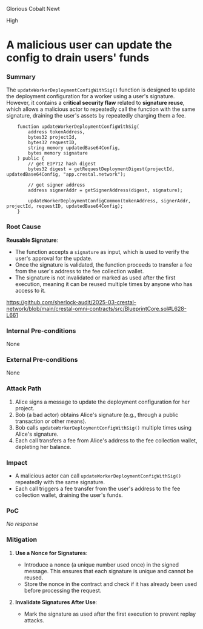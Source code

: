 Glorious Cobalt Newt

High

# A malicious user can update the config to drain users' funds

### Summary

The `updateWorkerDeploymentConfigWithSig()` function is designed to update the deployment configuration for a worker using a user's signature. However, it contains a **critical security flaw** related to **signature reuse**, which allows a malicious actor to repeatedly call the function with the same signature, draining the user's assets by repeatedly charging them a fee.
```solidity
    function updateWorkerDeploymentConfigWithSig(
        address tokenAddress,
        bytes32 projectId,
        bytes32 requestID,
        string memory updatedBase64Config,
        bytes memory signature
    ) public {
        // get EIP712 hash digest
        bytes32 digest = getRequestDeploymentDigest(projectId, updatedBase64Config, "app.crestal.network");

        // get signer address
        address signerAddr = getSignerAddress(digest, signature);

        updateWorkerDeploymentConfigCommon(tokenAddress, signerAddr, projectId, requestID, updatedBase64Config);
    }

```


### Root Cause

 **Reusable Signature**:
   - The function accepts a `signature` as input, which is used to verify the user's approval for the update.
   - Once the signature is validated, the function proceeds to transfer a fee from the user's address to the fee collection wallet.
   - The signature is not invalidated or marked as used after the first execution, meaning it can be reused multiple times by anyone who has access to it.

https://github.com/sherlock-audit/2025-03-crestal-network/blob/main/crestal-omni-contracts/src/BlueprintCore.sol#L628-L661

### Internal Pre-conditions

None

### External Pre-conditions

None

### Attack Path

1. Alice signs a message to update the deployment configuration for her project.
2. Bob (a bad actor) obtains Alice's signature (e.g., through a public transaction or other means).
3. Bob calls `updateWorkerDeploymentConfigWithSig()` multiple times using Alice's signature.
4. Each call transfers a fee from Alice's address to the fee collection wallet, depleting her balance.

### Impact

   - A malicious actor can call `updateWorkerDeploymentConfigWithSig()` repeatedly with the same signature.
   - Each call triggers a fee transfer from the user's address to the fee collection wallet, draining the user's funds.

### PoC

_No response_

### Mitigation

1. **Use a Nonce for Signatures**:
   - Introduce a nonce (a unique number used once) in the signed message. This ensures that each signature is unique and cannot be reused.
   - Store the nonce in the contract and check if it has already been used before processing the request.

2. **Invalidate Signatures After Use**:
   - Mark the signature as used after the first execution to prevent replay attacks.